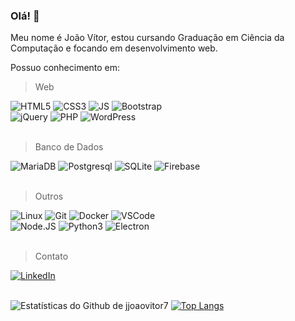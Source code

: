 ### Olá! 👋

Meu nome é João Vítor, estou cursando Graduação em Ciência da Computação e focando em desenvolvimento web.

Possuo conhecimento em:


> Web

<div>
<img src='https://img.shields.io/badge/html5-%23E34F26.svg?style=for-the-badge&logo=html5&logoColor=white' alt='HTML5' />
<img src='https://img.shields.io/badge/css3-%231572B6.svg?style=for-the-badge&logo=css3&logoColor=white' alt='CSS3' />
<img src='https://img.shields.io/badge/javascript-%23323330.svg?style=for-the-badge&logo=javascript&logoColor=%23F7DF1E' alt='JS' />
<img src='https://img.shields.io/badge/bootstrap-%23563D7C.svg?style=for-the-badge&logo=bootstrap&logoColor=white' alt='Bootstrap' />
<br />
<img src='https://img.shields.io/badge/jquery-%230769AD.svg?style=for-the-badge&logo=jquery&logoColor=white' alt='jQuery' />
<img src='https://img.shields.io/badge/php-%23777BB4.svg?style=for-the-badge&logo=php&logoColor=white' alt='PHP' />
<img src='https://img.shields.io/badge/WordPress-%23117AC9.svg?style=for-the-badge&logo=WordPress&logoColor=white' alt='WordPress' />
</div>
<br />

> Banco de Dados

<div>
<img src='https://img.shields.io/badge/MariaDB-003545?style=for-the-badge&logo=mariadb&logoColor=white' alt='MariaDB' />
<img src='https://img.shields.io/badge/postgres-%23316192.svg?style=for-the-badge&logo=postgresql&logoColor=white' alt='Postgresql' />
<img src='https://img.shields.io/badge/sqlite-%2307405e.svg?style=for-the-badge&logo=sqlite&logoColor=white' alt='SQLite' />
<img src='https://img.shields.io/badge/firebase-%23039BE5.svg?style=for-the-badge&logo=firebase' alt='Firebase' />
</div>
<br />

> Outros

<div>
<img src='https://img.shields.io/badge/Linux-FCC624?style=for-the-badge&logo=linux&logoColor=black' alt='Linux' />
<img src='https://img.shields.io/badge/git-%23F05033.svg?style=for-the-badge&logo=git&logoColor=white' alt='Git' />
<img src='https://img.shields.io/badge/docker-%230db7ed.svg?style=for-the-badge&logo=docker&logoColor=white' alt='Docker' />
<img src='https://img.shields.io/badge/Visual_Studio_Code-0078D4?style=for-the-badge&logo=visual%20studio%20code&logoColor=white' alt='VSCode' />
<br />
<img src='https://img.shields.io/badge/node.js-%2343853D.svg?style=for-the-badge&logo=node.js&logoColor=white' alt='Node.JS' />
<img src='https://img.shields.io/badge/python-%2314354C.svg?style=for-the-badge&logo=python&logoColor=white' alt='Python3' />
<img src='https://img.shields.io/badge/Electron-191970?style=for-the-badge&logo=Electron&logoColor=white' alt='Electron' />
</div>
<br />

> Contato

<div>
<a href='https://www.linkedin.com/in/jjoaovitor7/'>
  <img src='https://img.shields.io/badge/linkedin-%230077B5.svg?style=for-the-badge&logo=linkedin&logoColor=white' alt='LinkedIn' />
</a>
<div>
<br />

![Estatísticas do Github de jjoaovitor7](https://github-readme-stats.vercel.app/api?username=jjoaovitor7&show_icons=true&theme=dark)
[![Top Langs](https://github-readme-stats.vercel.app/api/top-langs/?username=jjoaovitor7&layout=compact&theme=dark)](https://github.com/anuraghazra/github-readme-stats)
